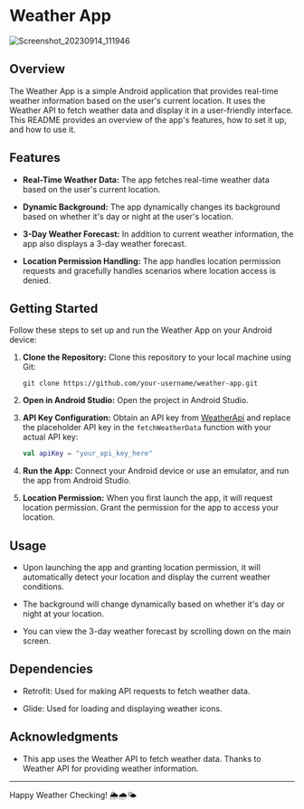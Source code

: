# Weather App

![Screenshot_20230914_111946](https://github.com/UngureanuEduard/WeatherApp/assets/130817880/ebf0b949-5195-405e-a8fd-b53bbadd6ede)

## Overview

The Weather App is a simple Android application that provides real-time weather information based on the user's current location. It uses the Weather API to fetch weather data and display it in a user-friendly interface. This README provides an overview of the app's features, how to set it up, and how to use it.

## Features

- **Real-Time Weather Data:** The app fetches real-time weather data based on the user's current location.

- **Dynamic Background:** The app dynamically changes its background based on whether it's day or night at the user's location.

- **3-Day Weather Forecast:** In addition to current weather information, the app also displays a 3-day weather forecast.

- **Location Permission Handling:** The app handles location permission requests and gracefully handles scenarios where location access is denied.

## Getting Started

Follow these steps to set up and run the Weather App on your Android device:

1. **Clone the Repository:** Clone this repository to your local machine using Git:

   ```
   git clone https://github.com/your-username/weather-app.git
   ```

2. **Open in Android Studio:** Open the project in Android Studio.

3. **API Key Configuration:** Obtain an API key from [WeatherApi](https://www.weatherapi.com/) and replace the placeholder API key in the `fetchWeatherData` function with your actual API key:

   ```kotlin
   val apiKey = "your_api_key_here"
   ```

4. **Run the App:** Connect your Android device or use an emulator, and run the app from Android Studio.

5. **Location Permission:** When you first launch the app, it will request location permission. Grant the permission for the app to access your location.

## Usage

- Upon launching the app and granting location permission, it will automatically detect your location and display the current weather conditions.

- The background will change dynamically based on whether it's day or night at your location.

- You can view the 3-day weather forecast by scrolling down on the main screen.

## Dependencies

- Retrofit: Used for making API requests to fetch weather data.

- Glide: Used for loading and displaying weather icons.


## Acknowledgments

- This app uses the Weather API to fetch weather data. Thanks to Weather API for providing weather information.

---

Happy Weather Checking! 🌦️🌧️🌤️
